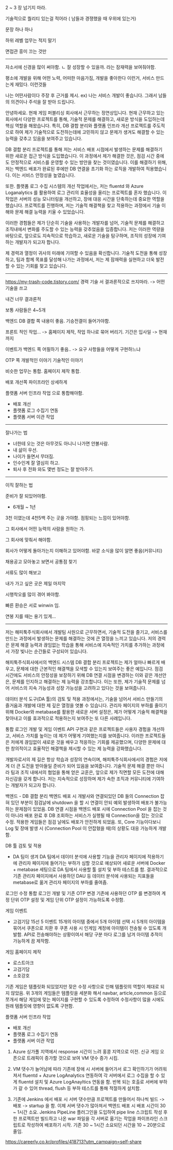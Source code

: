 2 ~ 3 장 넘기지 마라. 

기술적으로 퀄리티 있는걸 적어라 ( 남들과 경쟁했을 때 우위에 있는거)

문장 하나 하나

하위 레벨 업무는 적지 말기

면접관 흥미 끄는 것만

---

자소서에 신경을 많이 써야함.
ㄴ 잘 성장할 수 있을까. 라는 잠재력을 보여줘야함.

평소에 개발을 위해 어떤 노력, 어떠한 마음가짐, 개발을 좋아한다 이런거, 서비스 만드는게 재밌다. 이런것들

나는 어떤사람이다 주장 후 근거를 제시.
ex) 나는 서비스 개발이 좋습니다. 그래서 남들의 의견이나 주석을 잘 받아 드립니다.


안녕하세요. 현재 게임 퍼블리싱 회사에서 근무하는 정연상입니다.
현재 근무하고 있는 회사에서 다양한 프로젝트를 통해, 기술적 문제를 해결하고, 새로운 방식을 도입하는데 핵심 역할을 해왔습니다. 특히, DB 결합 분리와 플랫폼 인프라 개선 프로젝트를 주도적으로 하여 제가 기술적으로 도전하는데에 고민하지 않고 문제가 생겨도 해결할 수 있는 능력을 갖추고 있음을 보여주고 있습니다.

DB 결합 분리 프로젝트를 통해 저는 서비스 배포 시점에서 발생하는 문제를 해결하기 위한 새로운 접근 방식을 도입했습니다. 이 과정에서 제가 해결한 것은, 점검 시간 중에도 안정적으로 서비스를 운영할 수 있는 방안을 찾는 것이였습니다. 이를 해결하기 위해, 저는 백엔드 배포가 완료된 후에만 DB 연결을 초기화 하는 로직을 개발하여 적용했습니다. 이는 서비스 안정성을 높였습니다.

또한. 플랫폼 로그 수집 시스템의 개선 작업에서는, 저는 fluentd 와 Azure Loganalytics 를 활용하여 로그 관리의 효율성을 올리는 프로젝트를 혼자 했습니다. 이 작업은 서버의 성능 모니터링을 개선하고, 장애 대응 시간을 단축하는데 중요한 역할을 했습니다. 프로젝트를 진행하며, 저는 기술적 해결책을 찾고 적용하는 과정에서 기술 이해와 문제 해결 능력을 키울 수 있었습니다.

이러한 경험들은 제가 단순히 기술을 사용하는 개발자를 넘어, 기술적 문제를 해결하고 조직내에서 변화를 주도할 수 있는 능력을 갖추었음을 입증합니다. 저는 이러한 역량을 바탕으로, 앞으로도 지속적으로 학습하고, 새로운 기술을 탐구하며, 조직의 성장에 기여하는 개발자가 되고자 합니다.

제 경력과 열정이 귀사의 미래에 기여할 수 있음을 확신합니다. 기술적 도전을 통해 성장하고, 팀과 함께 목표를 달성해 나가는 과정에서, 저는 제 잠재력을 실현하고 더욱 발전할 수 있는 기회를 찾고 있습니다.

----
https://my-trash-code.tistory.com/
경력 기술 서
결과론적으로 쓰지마라. -> 어떤 기술을 쓰고 

내건 너무 결과론적

보통 사람들은 4~5개

백엔드 DB 결합 쪽 내용이 좋음. 기승전결이 들어가야함.

프론트 적인 작업...  -> 홈페이지 제작, 작업 하나로 묶어 버리기. 기간은 입사일 -> 현재까지

이벤트가 백엔드 쪽 어필하기 좋음.. -> 요구 사항들을 어떻게 구현하느냐

OTP 쪽 개발적인 이야기 기술적인 이야기

비슷한 업무는 통합.
홈페이지 제작 통합.



배포 개선쪽 파이프라인 상세하게

플랫폼 서버 인프라 작업 으로 통합해야함.
* 배포 개선
* 플랫폼 로그 수집기 연동
* 플랫폼 서버 이관 작업

---

잘나가는 법

* 너한테 오는 것은 아무것도 아니니 나가면 안볼사람.
* 내 삶이 우선.
* 나이가 들면서 무뎌짐.
* 인수인계 잘 열심히 하고.
* 퇴사 후 전화 와도 몇번 정도는 잘 받아주기.

---
이직 잘하는 법

준비가 잘 되있어야함.
* 6개월 ~ 1년

3천 이였는데 4천5백 주는 곳을 가야함. 점핑되는 느낌이 있어야함.

그 회사에서 어떤 능력의 사람을 원하는 가.

그 회사에 맞춰서 해야함.

회사가 어떻게 돌아가는지 이해하고 있어야함.
바깥 소식을 많이 알면 좋음(커뮤니티)

채용공고 모아놓고 보면서 공통점 찾기

서류도 많이 해보고

내가 가고 싶은 곳은 제일 마지막

시행착오를 많이 겪어 봐야함. 

빠른 환승은 서로 winwin 임.

연봉 지를 때는 용기 있게...






----


저는 해피툭주식회사에서 개발팀 사원으로 근무하면서, 기술적 도전을 즐기고, 서비스를 만드는 과정에서 발생하는 문제를 해결하는 것에 큰 열정을 느끼고 있습니다. 저의 경력은 문제 해결 능력과 끊임없는 학습을 통해 서비스에 지속적인 가치를 추가하는 과정에서 가장 빛나는 순간들로 구성되어 있습니다.

해피툭주식회사에서의 백엔드 시스템 DB 결합 분리 프로젝트는 제가 얼마나 빠르게 배우고, 문제에 대한 근본적인 해결책을 모색할 수 있는지 보여주는 좋은 예입니다. 점검 시간에도 서비스의 안정성을 보장하기 위해 DB 연결 시점을 변경하는 이와 같은 개선안은, 문제를 인지하고 해결하는 제 능력을 강조합니다. 이는 또한, 제가 기술적 문제를 넘어 서비스의 지속 가능성과 성장 가능성을 고려하고 있다는 것을 보여줍니다.

데이터 분석 도구(DA 툴)의 검토 및 적용 과정에서는, 기술을 넘어서 서비스 만들기의 즐거움과 개발에 대한 제 깊은 열정을 엿볼 수 있습니다. 관리자 페이지의 부하를 줄이기 위해 Docker와 metabase를 활용한 새로운 서버 설정은, 제가 어떻게 기술적 해결책을 찾아내고 이를 효과적으로 적용하는지 보여주는 또 다른 사례입니다.

통합 로그인 개발 및 게임 이벤트 API 구현과 같은 프로젝트들은 사용자 경험을 개선하고, 서비스 가치를 높이는 데 제가 어떻게 기여했는지를 보여줍니다. 이러한 프로젝트들은 저에게 끊임없이 새로운 것을 배우고 적응하는 기회를 제공했으며, 다양한 문제에 대한 창의적이고 효율적인 해결책을 제시할 수 있는 제 능력을 강화했습니다.

개발자로서의 제 길은 항상 학습과 성장의 연속이며, 해피툭주식회사에서의 경험은 저에게 더 큰 도전을 받아들일 준비가 되어 있음을 보여줍니다. 기술적 문제 해결 뿐만 아니라 팀과 조직 내에서의 협업을 통해 얻은 교훈은, 앞으로 제가 직면할 모든 도전에 대해 자신감을 갖게 합니다. 저는 지속적으로 성장하며 제가 속한 조직과 커뮤니티에 기여하는 개발자가 되고자 합니다.




백엔드 - DB 결합 분리
백엔드 배포 시 개발사와 연결되있던 DB 들의 Connection 잡혀 있던 부분이 점검날에 shutdown 을 할 시 연결이 안되 예외 발생하여 배포가 불가능하는 문제점이 있었음.
DB 연결 시점을 백엔드 배포 시에 Connection Pool 을 잡는 것이 아니라 배포 완료 후 DB 조회하는 서비스가 실행될 때 Connection을 잡는 것으로 수정.
적용한 게임들은 점검 날에도 배포가 안전하게 되었음.
또, Core 기능이다보니 Log 및 장애 발생 시 (Connection Pool 이 안잡혔을 때)의 상황도 대응 가능하게 개발함.

DB 툴 검토 및 적용
* DA 팀이 생겨 DA 팀에서 데이터 분석에 사용할 기능을 관리자 페이지에 적용하기에 관리자 페이지에 들어가는 부하가 심할 것으로 예상되어 새로운 서버에 Docker + metabase 세팅으로 DA 팀에서 사용할 툴 설치 및 부하 테스트를 함.
결과적으로 기존 관리자 페이지에서 사용하던 DAU 등 데이터 분석에 사용되는 지표들을 metabase로 옮겨 관리자 페이지의 부하를 줄여줌. 

로그인 수정
통합 로그인 개발 및 기존 OTP 변경
기존에 사용하던 OTP 를 변경하여 계정 단위 OTP 설정 및 게임 단위 OTP 설정이 가능하도록 수정함.

게임 이벤트
* 고검기담 15선 5 이벤트
15개의 아이템 중에서 5개 아이템 선택 시 5개의 아이템을 묶어서 쿠폰으로 치환 후 쿠폰 사용 시 인게임 계정에 아이템이 전송될 수 있도록 개발함.
API로 전송해야하는 상황이여서 해당 구분 마다 로그를 남겨 아이템 추적이 가능하게 끔 제작함.


게임 홈페이지 제작
* 로스트아크
* 고검기담
* 소호강호

기존 게임은 템플릿화 되있었지만 잦은 수정 사항으로 인해 템플릿의 역할이 제대로 되지 않았음. 위 3개의 게임들은 템플릿을 세분화 해서 navbar, article,common 등으로 쪼개서 해당 게임에 맞는 페이지를 구현할 수 있도록 수정하여 수정사항이 많을 시에도 원래 템플릿에 영향이 없도록 구현함.


플랫폼 서버 인프라 작업
* 배포 개선
* 플랫폼 로그 수집기 연동
* 플랫폼 서버 이관 작업
1) Azure 싱가폴 지역에서 response 시간이 느려 홍콩 지역으로 이전.
    신규 게임 오픈으로 트래픽이 증가할 것으로 보여 VM 댓수 증가 시킴.

2) VM 댓수가 늘어남에 따라 기존에 장애 시 서버에 들어가서 로그 확인하기가 어려워져서 fluentd + Azure LogAnalytics 연동하여 각 서버에서 로그 수집을 할 수 있게 fluentd 설치 및 Azure LogAnayltics 연동을 함. 반복 되는 호출로 서버에 부하가 갈 수 있어 thread, flush 등 부하 테스트를 통해 적절하게 설치함.
	
3) 기존에 Jenkins 에서 배포 시 서버 댓수만큼 프로젝트를 만들어서 하나씩 빌드 -> 배포 -> startup 을 함. 이제 서버 댓수가 많아져서 백엔드 배포 시 배포 시간이 30 ~ 1시간 소요. Jenkins PipeLine 플러그인을 도입하여 pipe line 스크립트 작성 후 한 프로젝트만 빌드하고 나온 war 파일을 각 서버로 옮기는 작업을 파이프라인 스크립트로 작성하여 배포하기 시작.
기존 30 ~ 1시간 소요되던 시간을 10 ~ 20분으로 줄임.


https://careerly.co.kr/profiles/418713?utm_campaign=self-share
